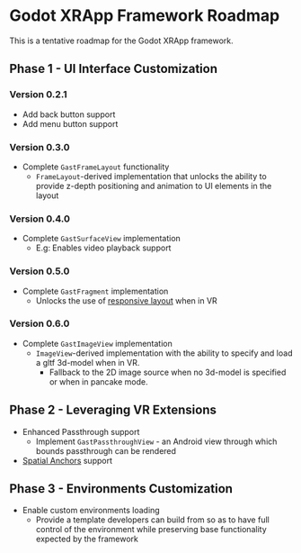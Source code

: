 # Godot XRApp Framework Roadmap

This is a tentative roadmap for the Godot XRApp framework.

## Phase 1 - UI Interface Customization
### Version 0.2.1
- Add back button support
- Add menu button support

### Version 0.3.0
- Complete `GastFrameLayout` functionality
    - `FrameLayout`-derived implementation that unlocks the ability to provide z-depth positioning
      and animation to UI elements in the layout

### Version 0.4.0
- Complete `GastSurfaceView` implementation
    - E.g: Enables video playback support

### Version 0.5.0
- Complete `GastFragment` implementation
    - Unlocks the use of [responsive layout](https://developer.android.com/guide/topics/large-screens/migrate-to-responsive-layouts) when in VR

### Version 0.6.0
- Complete `GastImageView` implementation
    - `ImageView`-derived implementation with the ability to specify and load a gltf 3d-model
      when in VR.
        - Fallback to the 2D image source when no 3d-model is specified or when in pancake mode.

## Phase 2 - Leveraging VR Extensions
- Enhanced Passthrough support
    - Implement `GastPassthroughView` - an Android view through which bounds passthrough can be
      rendered
- [Spatial Anchors](https://developer.oculus.com/experimental/spatial-anchors-overview/) support

## Phase 3 - Environments Customization
- Enable custom environments loading
    - Provide a template developers can build from so as to have full control of the environment
      while preserving base functionality expected by the framework

